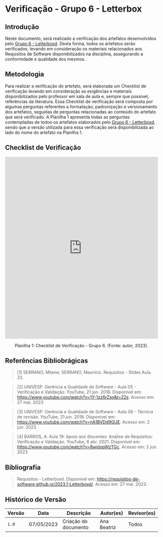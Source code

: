 # Verificação - Grupo 6 - Letterbox

## Introdução

Neste documento, será realizado a verificação dos artefatos desenvolvidos pelo [Grupo 6 - Letterboxd](https://github.com/Requisitos-de-Software/2023.1-Letterboxd/tree/master). Desta forma, todos os artefatos serão verificados, levando em consideração os materiais relacionados aos Requisitos de Software disponibilizados na disciplina, assegurando a conformidade e qualidade dos mesmos.

## Metodologia

Para realizar a verificação do artefato, será elaborada um Checklist de verificação levando em consideração as exigências e materiais disponibilizados pelo professor em sala de aula e, sempre que possível, referências da literatura. Essa Checklist de verificação será composta por algumas perguntas referentes a formatação, padronização e versionamento dos artefatos, seguidas de perguntas relacionadas ao conteúdo do artefato que será verificado. A Planilha 1 apresenta todas as perguntas contempladas de todos os artefatos elaborados pelo [Grupo 6 - Letterboxd](https://github.com/Requisitos-de-Software/2023.1-Letterboxd/tree/master), sendo que a versão utilizada para essa verificação será disponibilizada ao lado do nome do artefato na Planilha 1.

## Checklist de Verificação

<iframe src="https://docs.google.com/spreadsheets/d/e/2PACX-1vQElZnglm9IgVOoe77HnSH6-GH5hi8CsGQ-qusDNuD_uN8cdPhwaoLuK2Meex4vTrcSM11SRuHjkGo2/pubhtml?gid=0&amp;single=true" width="100%" height="600" frameborder="0" scrolling="yes"></iframe>

<div style="text-align: center">
<p>
Planilha 1: Checklist de Verificação - Grupo 6. (Fonte: autor, 2023).
</p>
</div>

## Referências Bibliobrágicas

> [1] SERRANO, Milene; SERRANO, Maurício. Requisitos - Slides Aula 23.

> [2] UNIVESP. Gerência e Qualidade de Software - Aula 05 - Verificação e Validação. YouTube, 21 jun. 2018. Disponível em: <https://www.youtube.com/watch?v=1Y-1zz6rZxo&t=22s>. Acesso em: 27 mai. 2023

> [3] UNIVESP. Gerência e Qualidade de Software - Aula 06 - Técnica de revisão. YouTube, 21 jun. 2018. Disponível em: <https://www.youtube.com/watch?v=nA1BVDd9GUE>. Acesso em: 2 jun. 2023

> [4] BARROS, A. Aula 19: Apoio aos discentes: Análise de Requisitos: Verificação e Validação. YouTube, 8 abr. 2021. Disponível em: <https://www.youtube.com/watch?v=8wjdopWzTGc>. Acesso em: 2 jun. 2023

## Bibliografia

> Requisitos - Letterboxd. Disponível em: <https://requisitos-de-software.github.io/2023.1-Letterboxd/>. Acesso em: 27 mai. 2023.


## Histórico de Versão

| Versão | Data       | Descrição            | Autor(es)   | Revisor(es) |
| ------ | ---------- | -------------------- | ----------- | ----------- |
| `1.0`  | 07/05/2023 | Criação do documento | Ana Beatriz | Todos       |